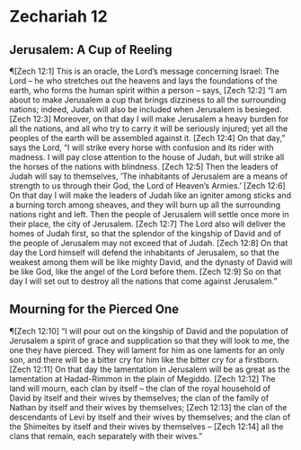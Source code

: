 # Zechariah 12

## Jerusalem: A Cup of Reeling
¶[Zech 12:1] This is an oracle, the Lord’s message concerning Israel: The Lord – he who stretches out the heavens and lays the foundations of the earth, who forms the human spirit within a person – says,
[Zech 12:2] “I am about to make Jerusalem a cup that brings dizziness to all the surrounding nations; indeed, Judah will also be included when Jerusalem is besieged.
[Zech 12:3] Moreover, on that day I will make Jerusalem a heavy burden for all the nations, and all who try to carry it will be seriously injured; yet all the peoples of the earth will be assembled against it.
[Zech 12:4] On that day,” says the Lord, “I will strike every horse with confusion and its rider with madness. I will pay close attention to the house of Judah, but will strike all the horses of the nations with blindness.
[Zech 12:5] Then the leaders of Judah will say to themselves, ‘The inhabitants of Jerusalem are a means of strength to us through their God, the Lord of Heaven’s Armies.’
[Zech 12:6] On that day I will make the leaders of Judah like an igniter among sticks and a burning torch among sheaves, and they will burn up all the surrounding nations right and left. Then the people of Jerusalem will settle once more in their place, the city of Jerusalem.
[Zech 12:7] The Lord also will deliver the homes of Judah first, so that the splendor of the kingship of David and of the people of Jerusalem may not exceed that of Judah.
[Zech 12:8] On that day the Lord himself will defend the inhabitants of Jerusalem, so that the weakest among them will be like mighty David, and the dynasty of David will be like God, like the angel of the Lord before them.
[Zech 12:9] So on that day I will set out to destroy all the nations that come against Jerusalem.”

## Mourning for the Pierced One
¶[Zech 12:10] “I will pour out on the kingship of David and the population of Jerusalem a spirit of grace and supplication so that they will look to me, the one they have pierced. They will lament for him as one laments for an only son, and there will be a bitter cry for him like the bitter cry for a firstborn.
[Zech 12:11] On that day the lamentation in Jerusalem will be as great as the lamentation at Hadad-Rimmon in the plain of Megiddo.
[Zech 12:12] The land will mourn, each clan by itself – the clan of the royal household of David by itself and their wives by themselves; the clan of the family of Nathan by itself and their wives by themselves;
[Zech 12:13] the clan of the descendants of Levi by itself and their wives by themselves; and the clan of the Shimeites by itself and their wives by themselves –
[Zech 12:14] all the clans that remain, each separately with their wives.”
